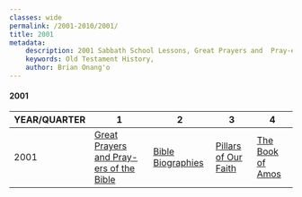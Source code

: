```yaml
---
classes: wide
permalink: /2001-2010/2001/
title: 2001
metadata:
    description: 2001 Sabbath School Lessons, Great Prayers and  Pray-ers of the Bible, Bible Biographies, Pillars of Our Faith, The Book of Amos
    keywords: Old Testament History,
    author: Brian Onang'o
---
```


#### 2001

YEAR/QUARTER |   1  | 2| 3| 4
-------------|------------|---|--|---
2001   |  [Great Prayers and  Pray-ers of the Bible](/2001-2010/2001/quarter1) | [Bible Biographies](/2001-2010/2001/quarter2) | [Pillars of Our Faith](/2001-2010/2001/quarter3) | [The Book of Amos](/2001-2010/2001/quarter4) |
 